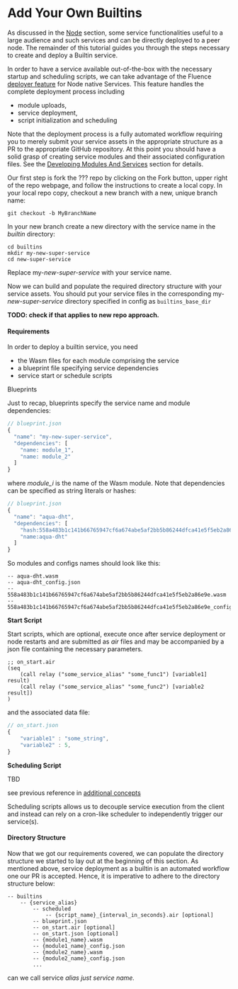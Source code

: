 # Add Your Own Builtins

As discussed in the [Node](../knowledge_knowledge/node/knowledge_node_services.md) section, some service functionalities useful to a large audience and such services and can be directly deployed to a peer node. The remainder of this tutorial guides you through the steps necessary to create and deploy a Builtin service. 

In order to have a service available out-of-the-box with the necessary startup and scheduling scripts,  we can take advantage of the Fluence [deployer feature](https://github.com/fluencelabs/fluence/tree/master/deploy) for Node native Services. This feature  handles the complete deployment process including  

* module uploads,
* service deployment, 
* script initialization and scheduling

Note that the deployment process is a fully automated workflow requiring you to merely submit your service assets in the appropriate structure as a PR to the appropriate GitHub repository. At this point you should have a solid grasp of creating service modules and their associated configuration files. See the [Developing Modules And Services](../development_development/) section for details.

Our first step is fork  the ??? repo by clicking on the Fork button, upper right of the repo webpage, and follow the instructions to create a local copy. In your local repo copy, checkout a new branch with a new, unique branch name:

```text
git checkout -b MyBranchName 
```

In your new branch create a new directory with the service name in the _builtin_ directory:

```text
cd builtins 
mkdir my-new-super-service
cd new-super-service
```

 Replace my-_new-super-service_ with your service name. 

Now we can build and populate the required directory structure with your service assets. You should put your service files in the corresponding my-_new-super-service_  directory specified in config as `builtins_base_dir`   

**TODO: check if that applies to new repo approach.**

#### Requirements

In order to deploy a builtin service, you need

* the Wasm files for each module comprising the service
* a blueprint file specifying service dependencies
* service start or schedule scripts

Blueprints

Just to recap, blueprints specify the service name and module dependencies:

```javascript
// blueprint.json
{
  "name": "my-new-super-service",
  "dependencies": [
    "name: module_1",
    "name: module_2"
  ]
}
```

where _module\_i_ is the name of the Wasm module. Note that dependencies can be specified as string literals or hashes:

```javascript
// blueprint.json
{
  "name": "aqua-dht",
  "dependencies": [
    "hash:558a483b1c141b66765947cf6a674abe5af2bb5b86244dfca41e5f5eb2a86e9e",
    "name:aqua-dht"
  ]
}
```

So modules and configs names should look like this:

```text
-- aqua-dht.wasm
-- aqua-dht_config.json
-- 558a483b1c141b66765947cf6a674abe5af2bb5b86244dfca41e5f5eb2a86e9e.wasm
-- 558a483b1c141b66765947cf6a674abe5af2bb5b86244dfca41e5f5eb2a86e9e_config.json
```

**Start Script**

Start scripts, which are optional, execute once after service deployment or node restarts and are submitted as _air_  files and may be accompanied by a json file containing the necessary parameters.

```text
;; on_start.air
(seq
    (call relay ("some_service_alias" "some_func1") [variable1] result)
    (call relay ("some_service_alias" "some_func2") [variable2 result])
)
```

and the associated data file:

```javascript
// on_start.json
{
    "variable1" : "some_string",
    "variable2" : 5,
}
```



**Scheduling Script**

TBD

see previous reference in [additional concepts](../development_development/development_reward_block_app/development_additional_concepts.md)

Scheduling scripts allows us to decouple service execution from the client and instead can rely on a cron-like scheduler to independently trigger our service\(s\).

#### Directory Structure

Now that we got our requirements covered, we can populate the directory structure we started to lay out at the beginning of this section. As mentioned above, service deployment as a builtin is an automated workflow one our PR is accepted. Hence, it is imperative to adhere to the directory structure below: 

```text
-- builtins
    -- {service_alias}
        -- scheduled
            -- {script_name}_{interval_in_seconds}.air [optional]
        -- blueprint.json
        -- on_start.air [optional]
        -- on_start.json [optional]
        -- {module1_name}.wasm
        -- {module1_name}_config.json
        -- {module2_name}.wasm
        -- {module2_name}_config.json
        ...
```

can we call service _alias just service name._

